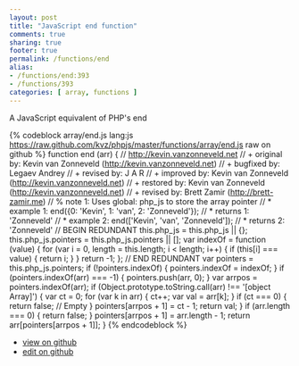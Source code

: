 ```yaml
---
layout: post
title: "JavaScript end function"
comments: true
sharing: true
footer: true
permalink: /functions/end
alias:
- /functions/end:393
- /functions/393
categories: [ array, functions ]
---
```

A JavaScript equivalent of PHP's end
<!-- more -->
{% codeblock array/end.js lang:js https://raw.github.com/kvz/phpjs/master/functions/array/end.js raw on github %}
function end (arr) {
    // http://kevin.vanzonneveld.net
    // +   original by: Kevin van Zonneveld (http://kevin.vanzonneveld.net)
    // +   bugfixed by: Legaev Andrey
    // +    revised by: J A R
    // +   improved by: Kevin van Zonneveld (http://kevin.vanzonneveld.net)
    // +   restored by: Kevin van Zonneveld (http://kevin.vanzonneveld.net)
    // +    revised by: Brett Zamir (http://brett-zamir.me)
    // %        note 1: Uses global: php_js to store the array pointer
    // *     example 1: end({0: 'Kevin', 1: 'van', 2: 'Zonneveld'});
    // *     returns 1: 'Zonneveld'
    // *     example 2: end(['Kevin', 'van', 'Zonneveld']);
    // *     returns 2: 'Zonneveld'
    // BEGIN REDUNDANT
    this.php_js = this.php_js || {};
    this.php_js.pointers = this.php_js.pointers || [];
    var indexOf = function (value) {
        for (var i = 0, length = this.length; i < length; i++) {
            if (this[i] === value) {
                return i;
            }
        }
        return -1;
    };
    // END REDUNDANT
    var pointers = this.php_js.pointers;
    if (!pointers.indexOf) {
        pointers.indexOf = indexOf;
    }
    if (pointers.indexOf(arr) === -1) {
        pointers.push(arr, 0);
    }
    var arrpos = pointers.indexOf(arr);
    if (Object.prototype.toString.call(arr) !== '[object Array]') {
        var ct = 0;
        for (var k in arr) {
            ct++;
            var val = arr[k];
        }
        if (ct === 0) {
            return false; // Empty
        }
        pointers[arrpos + 1] = ct - 1;
        return val;
    }
    if (arr.length === 0) {
        return false;
    }
    pointers[arrpos + 1] = arr.length - 1;
    return arr[pointers[arrpos + 1]];
}
{% endcodeblock %}
<ul>
 <li><a href="https://github.com/kvz/phpjs/blob/master/functions/array/end.js">view on github</a></li>
 <li><a href="https://github.com/kvz/phpjs/edit/master/functions/array/end.js">edit on github</a></li>
</ul>
